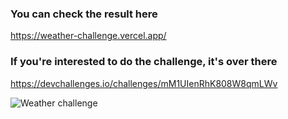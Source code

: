 ### You can check the result here

https://weather-challenge.vercel.app/

### If you're interested to do the challenge, it's over there

https://devchallenges.io/challenges/mM1UIenRhK808W8qmLWv

![Weather challenge](https://firebasestorage.googleapis.com/v0/b/devchallenges-1234.appspot.com/o/challengesDesigns%2FweatherThumbnail.png?alt=media&token=7645edd7-df0f-4ea1-9a8c-2bab7fe01431)
